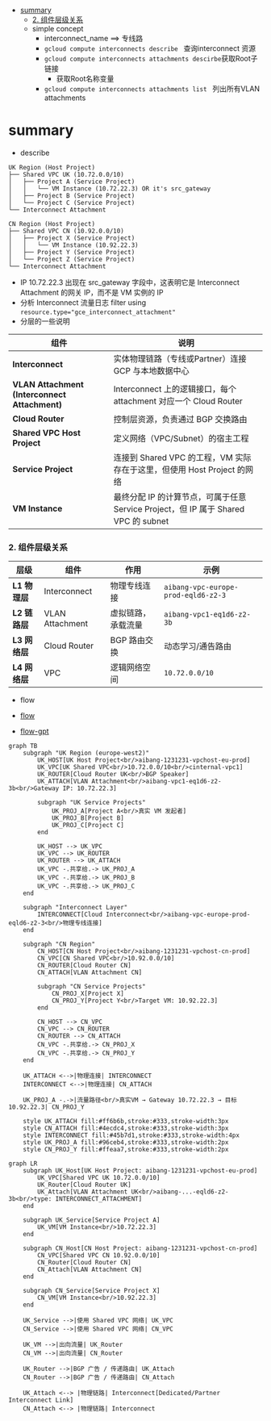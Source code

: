 - [summary](#summary)
    - [2. 组件层级关系](#2-组件层级关系)
    - simple concept 
	    - interconnect_name ==> 专线路
	    - `gcloud compute interconnects describe ` 查询interconnect 资源
	    - `gcloud compute interconnects attachments descirbe`获取Root子链接
		    - 获取Root名称变量
		- `gcloud compute interconnects attachments list ` 列出所有VLAN attachments

# summary 
- describe 


```
UK Region (Host Project)
├── Shared VPC UK (10.72.0.0/10)
│   ├── Project A (Service Project)
│   │   └── VM Instance (10.72.22.3) OR it's src_gateway
│   ├── Project B (Service Project)
│   └── Project C (Service Project)
└── Interconnect Attachment

CN Region (Host Project)
├── Shared VPC CN (10.92.0.0/10)
│   ├── Project X (Service Project)
│   │   └── VM Instance (10.92.22.3)
│   ├── Project Y (Service Project)
│   └── Project Z (Service Project)
└── Interconnect Attachment
```

- IP 10.72.22.3 出现在 src_gateway 字段中，这表明它是 Interconnect Attachment 的网关 IP，而不是 VM 实例的 IP
- 分析 Interconnect 流量日志 filter using `resource.type="gce_interconnect_attachment"`
- 分层的一些说明
  
| **组件**                                        | **说明**                                                          |
| --------------------------------------------- | --------------------------------------------------------------- |
| **Interconnect**                              | 实体物理链路（专线或Partner）连接 GCP 与本地数据中心                                |
| **VLAN Attachment (Interconnect Attachment)** | Interconnect 上的逻辑接口，每个 attachment 对应一个 Cloud Router             |
| **Cloud Router**                              | 控制层资源，负责通过 BGP 交换路由                                             |
| **Shared VPC Host Project**                   | 定义网络（VPC/Subnet）的宿主工程                                           |
| **Service Project**                           | 连接到 Shared VPC 的工程，VM 实际存在于这里，但使用 Host Project 的网络              |
| **VM Instance**                               | 最终分配 IP 的计算节点，可属于任意 Service Project，但 IP 属于 Shared VPC 的 subnet |


### 2. 组件层级关系

|层级|组件|作用|示例|
|---|---|---|---|
|**L1 物理层**|Interconnect|物理专线连接|`aibang-vpc-europe-prod-eqld6-z2-3`|
|**L2 链路层**|VLAN Attachment|虚拟链路，承载流量|`aibang-vpc1-eq1d6-z2-3b`|
|**L3 网络层**|Cloud Router|BGP 路由交换|动态学习/通告路由|
|**L4 网络层**|VPC|逻辑网络空间|`10.72.0.0/10`|

- flow 
- [flow](./vpc-claude.md#架构全景图)

- [flow-gpt](./cross-project-vpc-anaylize-ChatGPT.md#一跨工程-shared-vpc--interconnect-网络拓扑图)
```mermaid
graph TB
    subgraph "UK Region (europe-west2)"
        UK_HOST[UK Host Project<br/>aibang-1231231-vpchost-eu-prod]
        UK_VPC[UK Shared VPC<br/>10.72.0.0/10<br/>cinternal-vpc1]
        UK_ROUTER[Cloud Router UK<br/>BGP Speaker]
        UK_ATTACH[VLAN Attachment<br/>aibang-vpc1-eq1d6-z2-3b<br/>Gateway IP: 10.72.22.3]
        
        subgraph "UK Service Projects"
            UK_PROJ_A[Project A<br/>真实 VM 发起者]
            UK_PROJ_B[Project B]
            UK_PROJ_C[Project C]
        end
        
        UK_HOST --> UK_VPC
        UK_VPC --> UK_ROUTER
        UK_ROUTER --> UK_ATTACH
        UK_VPC -.共享给.-> UK_PROJ_A
        UK_VPC -.共享给.-> UK_PROJ_B
        UK_VPC -.共享给.-> UK_PROJ_C
    end
    
    subgraph "Interconnect Layer"
        INTERCONNECT[Cloud Interconnect<br/>aibang-vpc-europe-prod-eqld6-z2-3<br/>物理专线连接]
    end
    
    subgraph "CN Region"
        CN_HOST[CN Host Project<br/>aibang-1231231-vpchost-cn-prod]
        CN_VPC[CN Shared VPC<br/>10.92.0.0/10]
        CN_ROUTER[Cloud Router CN]
        CN_ATTACH[VLAN Attachment CN]
        
        subgraph "CN Service Projects"
            CN_PROJ_X[Project X]
            CN_PROJ_Y[Project Y<br/>Target VM: 10.92.22.3]
        end
        
        CN_HOST --> CN_VPC
        CN_VPC --> CN_ROUTER
        CN_ROUTER --> CN_ATTACH
        CN_VPC -.共享给.-> CN_PROJ_X
        CN_VPC -.共享给.-> CN_PROJ_Y
    end
    
    UK_ATTACH <-->|物理连接| INTERCONNECT
    INTERCONNECT <-->|物理连接| CN_ATTACH
    
    UK_PROJ_A -.->|流量路径<br/>真实VM → Gateway 10.72.22.3 → 目标 10.92.22.3| CN_PROJ_Y
    
    style UK_ATTACH fill:#ff6b6b,stroke:#333,stroke-width:3px
    style CN_ATTACH fill:#4ecdc4,stroke:#333,stroke-width:3px
    style INTERCONNECT fill:#45b7d1,stroke:#333,stroke-width:4px
    style UK_PROJ_A fill:#96ceb4,stroke:#333,stroke-width:2px
    style CN_PROJ_Y fill:#ffeaa7,stroke:#333,stroke-width:2px
```


```mermaid
graph LR
    subgraph UK_Host[UK Host Project: aibang-1231231-vpchost-eu-prod]
        UK_VPC[Shared VPC UK 10.72.0.0/10]
        UK_Router[Cloud Router UK]
        UK_Attach[VLAN Attachment UK<br/>aibang-...-eqld6-z2-3b<br/>type: INTERCONNECT_ATTACHMENT]
    end

    subgraph UK_Service[Service Project A]
        UK_VM[VM Instance<br/>10.72.22.3]
    end

    subgraph CN_Host[CN Host Project: aibang-1231231-vpchost-cn-prod]
        CN_VPC[Shared VPC CN 10.92.0.0/10]
        CN_Router[Cloud Router CN]
        CN_Attach[VLAN Attachment CN]
    end

    subgraph CN_Service[Service Project X]
        CN_VM[VM Instance<br/>10.92.22.3]
    end

    UK_Service -->|使用 Shared VPC 网络| UK_VPC
    CN_Service -->|使用 Shared VPC 网络| CN_VPC

    UK_VM -->|出向流量| UK_Router
    CN_VM -->|出向流量| CN_Router

    UK_Router -->|BGP 广告 / 传递路由| UK_Attach
    CN_Router -->|BGP 广告 / 传递路由| CN_Attach

    UK_Attach <--> |物理链路| Interconnect[Dedicated/Partner Interconnect Link]
    CN_Attach <--> |物理链路| Interconnect
```